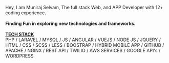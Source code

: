 <!--[![Harlok's wakatime stats](https://github-readme-stats.vercel.app/api/wakatime?username=muniraj65)](https://github.com/anuraghazra/github-readme-stats)

![Top Langs](https://github-readme-stats.vercel.app/api/top-langs/?username=muniraj65&size_weight=0.5&count_weight=0.5)

![Top Langs](https://github-readme-stats.vercel.app/api/top-langs/?username=muniraj65&layout=compact)

![Top Langs](https://github-readme-stats.vercel.app/api/top-langs/?username=muniraj65&langs_count=8)


![Anurag's GitHub stats](https://github-readme-stats.vercel.app/api?username=muniraj65&show=reviews,discussions_started,discussions_answered,prs_merged,prs_merged_percentage)

![Anurag's GitHub stats](https://github-readme-stats.vercel.app/api?username=muniraj65&show_icons=true&theme=radical)

[![GitHub Streak](http://github-readme-streak-stats.herokuapp.com?user=muniraj65&theme=dark&background=000000)](https://git.io/streak-stats)


[![Top Langs](https://github-readme-stats.vercel.app/api/top-langs/?username=muniraj65)](https://github.com/anuraghazra/github-readme-stats)


[![Top Langs](https://github-readme-stats.vercel.app/api/top-langs/?username=muniraj65&layout=compact&theme=vision-friendly-dark)](https://github.com/anuraghazra/github-readme-stats)-->



 
Hey, I am Muniraj Selvam, The full stack Web, and APP Developer with 12+ coding experience.
<br><br>
<b>Finding Fun in exploring  new technologies and frameworks.</b>
<br><br>
<b><u>TECH STACK</u></b><br>
PHP / LARAVEL / MYSQL / JS / ANGULAR / VUEJS / NODE JS / JQUERY / HTML / CSS / SCSS / LESS / BOOSTRAP  / HYBRID MOBILE APP / GITHUB  / APACHE / NGINX / REST API / TWILIO / AWS SERVICES / GOOGLE API's / WORDPRESS

